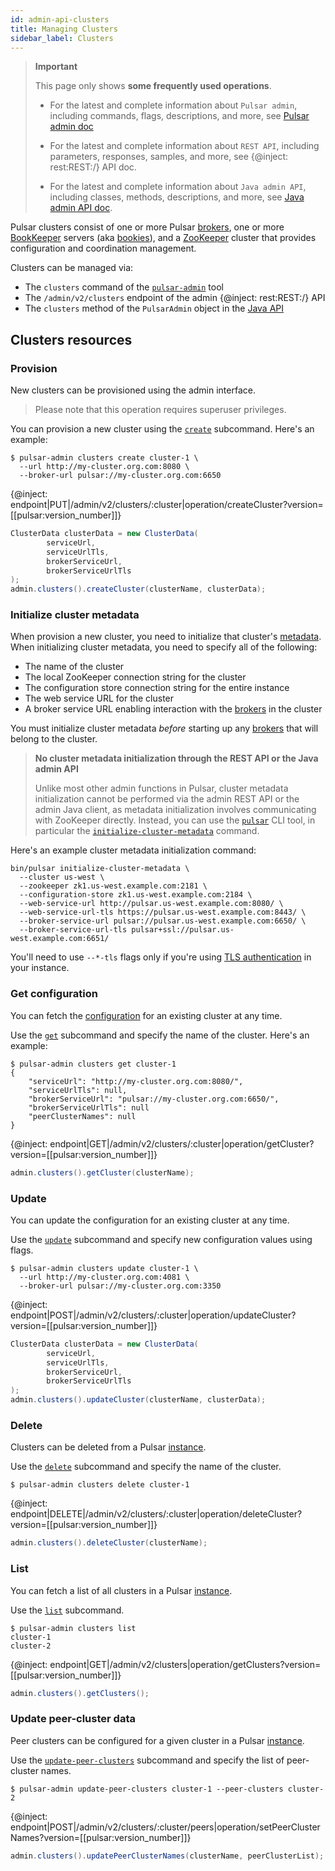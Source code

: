 ```yaml
---
id: admin-api-clusters
title: Managing Clusters
sidebar_label: Clusters
---
```


> **Important**
>
> This page only shows **some frequently used operations**.
>
> - For the latest and complete information about `Pulsar admin`, including commands, flags, descriptions, and more, see [Pulsar admin doc](https://pulsar.apache.org/tools/pulsar-admin/)
> 
> - For the latest and complete information about `REST API`, including parameters, responses, samples, and more, see {@inject: rest:REST:/} API doc.
> 
> - For the latest and complete information about `Java admin API`, including classes, methods, descriptions, and more, see [Java admin API doc](https://pulsar.apache.org/api/admin/).

Pulsar clusters consist of one or more Pulsar [brokers](reference-terminology.md#broker), one or more [BookKeeper](reference-terminology.md#bookkeeper)
servers (aka [bookies](reference-terminology.md#bookie)), and a [ZooKeeper](https://zookeeper.apache.org) cluster that provides configuration and coordination management.

Clusters can be managed via:

* The `clusters` command of the [`pulsar-admin`]([reference-pulsar-admin.md](https://pulsar.apache.org/tools/pulsar-admin/)) tool
* The `/admin/v2/clusters` endpoint of the admin {@inject: rest:REST:/} API
* The `clusters` method of the `PulsarAdmin` object in the [Java API](client-libraries-java.md)

## Clusters resources

### Provision

New clusters can be provisioned using the admin interface.

> Please note that this operation requires superuser privileges.

<!--DOCUSAURUS_CODE_TABS-->
<!--pulsar-admin-->

You can provision a new cluster using the [`create`](reference-pulsar-admin.md#clusters-create) subcommand. Here's an example:

```shell
$ pulsar-admin clusters create cluster-1 \
  --url http://my-cluster.org.com:8080 \
  --broker-url pulsar://my-cluster.org.com:6650
```

<!--REST API-->

{@inject: endpoint|PUT|/admin/v2/clusters/:cluster|operation/createCluster?version=[[pulsar:version_number]]}

<!--JAVA-->

```java
ClusterData clusterData = new ClusterData(
        serviceUrl,
        serviceUrlTls,
        brokerServiceUrl,
        brokerServiceUrlTls
);
admin.clusters().createCluster(clusterName, clusterData);
```
<!--END_DOCUSAURUS_CODE_TABS-->

### Initialize cluster metadata

When provision a new cluster, you need to initialize that cluster's [metadata](concepts-architecture-overview.md#metadata-store). When initializing cluster metadata, you need to specify all of the following:

* The name of the cluster
* The local ZooKeeper connection string for the cluster
* The configuration store connection string for the entire instance
* The web service URL for the cluster
* A broker service URL enabling interaction with the [brokers](reference-terminology.md#broker) in the cluster

You must initialize cluster metadata *before* starting up any [brokers](admin-api-brokers.md) that will belong to the cluster.

> **No cluster metadata initialization through the REST API or the Java admin API**
>
> Unlike most other admin functions in Pulsar, cluster metadata initialization cannot be performed via the admin REST API
> or the admin Java client, as metadata initialization involves communicating with ZooKeeper directly.
> Instead, you can use the [`pulsar`](reference-cli-tools.md#pulsar) CLI tool, in particular
> the [`initialize-cluster-metadata`](reference-cli-tools.md#pulsar-initialize-cluster-metadata) command.

Here's an example cluster metadata initialization command:

```shell
bin/pulsar initialize-cluster-metadata \
  --cluster us-west \
  --zookeeper zk1.us-west.example.com:2181 \
  --configuration-store zk1.us-west.example.com:2184 \
  --web-service-url http://pulsar.us-west.example.com:8080/ \
  --web-service-url-tls https://pulsar.us-west.example.com:8443/ \
  --broker-service-url pulsar://pulsar.us-west.example.com:6650/ \
  --broker-service-url-tls pulsar+ssl://pulsar.us-west.example.com:6651/
```

You'll need to use `--*-tls` flags only if you're using [TLS authentication](security-tls-authentication.md) in your instance.

### Get configuration

You can fetch the [configuration](reference-configuration.md) for an existing cluster at any time.

<!--DOCUSAURUS_CODE_TABS-->
<!--pulsar-admin-->

Use the [`get`](reference-pulsar-admin.md#clusters-get) subcommand and specify the name of the cluster. Here's an example:

```shell
$ pulsar-admin clusters get cluster-1
{
    "serviceUrl": "http://my-cluster.org.com:8080/",
    "serviceUrlTls": null,
    "brokerServiceUrl": "pulsar://my-cluster.org.com:6650/",
    "brokerServiceUrlTls": null
    "peerClusterNames": null
}
```

<!--REST API-->

{@inject: endpoint|GET|/admin/v2/clusters/:cluster|operation/getCluster?version=[[pulsar:version_number]]}

<!--JAVA-->

```java
admin.clusters().getCluster(clusterName);
```
<!--END_DOCUSAURUS_CODE_TABS-->

### Update

You can update the configuration for an existing cluster at any time.

<!--DOCUSAURUS_CODE_TABS-->
<!--pulsar-admin-->

Use the [`update`](reference-pulsar-admin.md#clusters-update) subcommand and specify new configuration values using flags.

```shell
$ pulsar-admin clusters update cluster-1 \
  --url http://my-cluster.org.com:4081 \
  --broker-url pulsar://my-cluster.org.com:3350
```

<!--REST API-->

{@inject: endpoint|POST|/admin/v2/clusters/:cluster|operation/updateCluster?version=[[pulsar:version_number]]}

<!--JAVA-->

```java
ClusterData clusterData = new ClusterData(
        serviceUrl,
        serviceUrlTls,
        brokerServiceUrl,
        brokerServiceUrlTls
);
admin.clusters().updateCluster(clusterName, clusterData);
```
<!--END_DOCUSAURUS_CODE_TABS-->

### Delete

Clusters can be deleted from a Pulsar [instance](reference-terminology.md#instance).

<!--DOCUSAURUS_CODE_TABS-->
<!--pulsar-admin-->

Use the [`delete`](reference-pulsar-admin.md#clusters-delete) subcommand and specify the name of the cluster.

```
$ pulsar-admin clusters delete cluster-1
```

<!--REST API-->

{@inject: endpoint|DELETE|/admin/v2/clusters/:cluster|operation/deleteCluster?version=[[pulsar:version_number]]}

<!--JAVA-->

```java
admin.clusters().deleteCluster(clusterName);
```
<!--END_DOCUSAURUS_CODE_TABS-->

### List

You can fetch a list of all clusters in a Pulsar [instance](reference-terminology.md#instance).

<!--DOCUSAURUS_CODE_TABS-->
<!--pulsar-admin-->

Use the [`list`](reference-pulsar-admin.md#clusters-list) subcommand.

```shell
$ pulsar-admin clusters list
cluster-1
cluster-2
```

<!--REST API-->

{@inject: endpoint|GET|/admin/v2/clusters|operation/getClusters?version=[[pulsar:version_number]]}

<!--JAVA-->

```java
admin.clusters().getClusters();
```
<!--END_DOCUSAURUS_CODE_TABS-->

### Update peer-cluster data

Peer clusters can be configured for a given cluster in a Pulsar [instance](reference-terminology.md#instance).

<!--DOCUSAURUS_CODE_TABS-->
<!--pulsar-admin-->

Use the [`update-peer-clusters`](reference-pulsar-admin.md#clusters-update-peer-clusters) subcommand and specify the list of peer-cluster names.

```
$ pulsar-admin update-peer-clusters cluster-1 --peer-clusters cluster-2
```

<!--REST API-->

{@inject: endpoint|POST|/admin/v2/clusters/:cluster/peers|operation/setPeerClusterNames?version=[[pulsar:version_number]]}

<!--JAVA-->

```java
admin.clusters().updatePeerClusterNames(clusterName, peerClusterList);
```
<!--END_DOCUSAURUS_CODE_TABS-->